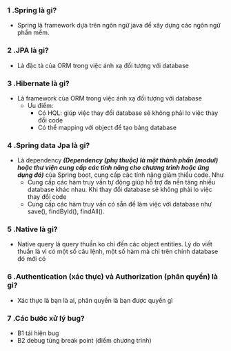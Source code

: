 ### 1 .Spring là gi?
- Spring là framework dựa trên ngôn ngữ java để xây dựng các ngôn ngữ phần mềm.

### 2 .JPA là gi?
- Là đặc tả của ORM trong việc ánh xạ đối tượng với database

### 3 .Hibernate là gi?
- Là framework của ORM trong việc ánh xạ đối tượng với database
    - Ưu điểm:
        - Có HQL: giúp việc thay đổi database sẽ không phải lo việc thay đổi code
        - Có thể mapping với object để tạo bảng database

### 4 .Spring data Jpa là gi?
- Là dependency ***(Dependency (phụ thuộc) là một thành phần (modul) hoặc thư viện cung cấp các tính năng cho chương trình hoặc ứng dụng đó)*** của Spring boot, cung cấp các tính năng giảm thiểu code. Như
    - Cung cấp các hàm truy vấn tự động giúp hỗ trợ đa nền tảng nhiều database khác nhau. Khi thay đổi database sẽ không phải lo việc thay đổi code
    - Cung cấp các hàm truy vấn có sẵn để làm việc với database như save(), findById(), findAll().

### 5 .Native là gi?
- Native query là query thuần ko chỉ đến các object entities. Lý do viết thuần là vì có một số câu lệnh, một số hàm mà chỉ trên chính database đó mới có

### 6 .Authentication (xác thực) và Authorization (phân quyền) là gi?
- Xác thực là bạn là ai, phân quyền là bạn được quyền gì

### 7 .Các bước xử lý bug?
- B1 tái hiện bug
- B2 debug từng break point (điểm chương trình)
